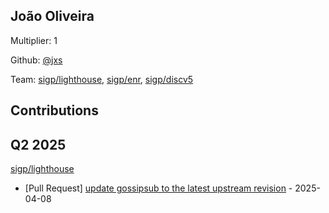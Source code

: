 
## João Oliveira
Multiplier: 1

Github: [@jxs](https://github.com/jxs)

Team: [sigp/lighthouse](https://github.com/sigp/lighthouse/pulls?q=author%3Ajxs), [sigp/enr](https://github.com/sigp/enr/pulls?q=author%3Ajxs), [sigp/discv5](https://github.com/sigp/discv5/pulls?q=author%3Ajxs)

## Contributions

## Q2 2025

[sigp/lighthouse](https://github.com/sigp/lighthouse)
* [Pull Request] [update gossipsub to the latest upstream revision](https://github.com/sigp/lighthouse/pull/7284) - 2025-04-08

